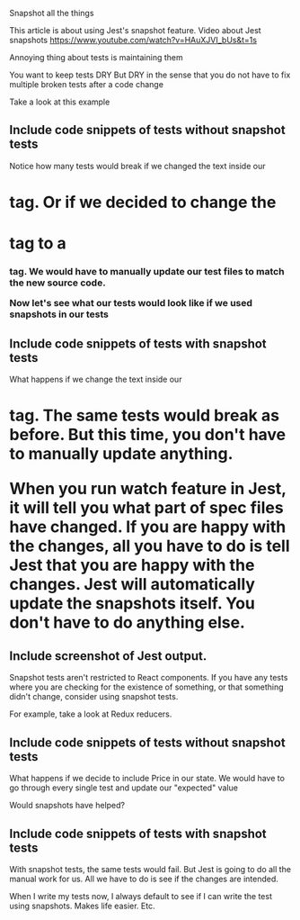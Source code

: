 Snapshot all the things

This article is about using Jest's snapshot feature.
Video about Jest snapshots https://www.youtube.com/watch?v=HAuXJVI_bUs&t=1s

Annoying thing about tests is maintaining them

You want to keep tests DRY
But DRY in the sense that you do not have to fix multiple broken tests after a code change

Take a look at this example
## Include code snippets of tests without snapshot tests

Notice how many tests would break if we changed the text inside our <h1> tag. Or if we decided to change the <h1> tag to a <h3> tag.
We would have to manually update our test files to match the new source code.

Now let's see what our tests would look like if we used snapshots in our tests
## Include code snippets of tests with snapshot tests

What happens if we change the text inside our <h1> tag. The same tests would break as before.
But this time, you don't have to manually update anything.

When you run watch feature in Jest, it will tell you what part of spec files have changed.
If you are happy with the changes, all you have to do is tell Jest that you are happy with the changes.
Jest will automatically update the snapshots itself. You don't have to do anything else.
## Include screenshot of Jest output.

Snapshot tests aren't restricted to React components.
If you have any tests where you are checking for the existence of something, or that something didn't change, consider using snapshot tests.

For example, take a look at Redux reducers.
## Include code snippets of tests without snapshot tests

What happens if we decide to include Price in our state. We would have to go through every single test and update our "expected" value

Would snapshots have helped?
## Include code snippets of tests with snapshot tests

With snapshot tests, the same tests would fail. But Jest is going to do all the manual work for us. All we have to do is see if the changes are intended.

When I write my tests now, I always default to see if I can write the test using snapshots.
Makes life easier. Etc.
